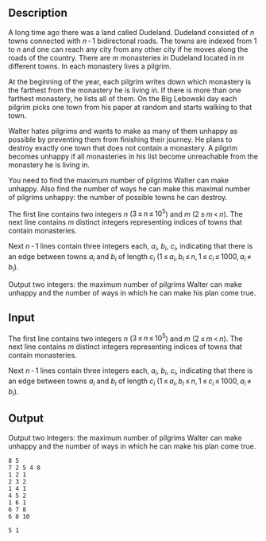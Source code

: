 ## Description

<div><p>A long time ago there was a land called Dudeland. Dudeland consisted of <span class="tex-span"><i>n</i></span> towns connected with <span class="tex-span"><i>n</i> - 1</span> bidirectonal roads. The towns are indexed from <span class="tex-span">1</span> to <span class="tex-span"><i>n</i></span> and one can reach any city from any other city if he moves along the roads of the country. There are <span class="tex-span"><i>m</i></span> monasteries in Dudeland located in <span class="tex-span"><i>m</i></span> different towns. In each monastery lives a pilgrim.</p><p>At the beginning of the year, each pilgrim writes down which monastery is the farthest from the monastery he is living in. If there is more than one farthest monastery, he lists all of them. On the Big Lebowski day each pilgrim picks one town from his paper at random and starts walking to that town. </p><p>Walter hates pilgrims and wants to make as many of them unhappy as possible by preventing them from finishing their journey. He plans to destroy exactly one town that does not contain a monastery. A pilgrim becomes unhappy if all monasteries in his list become unreachable from the monastery he is living in. </p><p>You need to find the maximum number of pilgrims Walter can make unhappy. Also find the number of ways he can make this maximal number of pilgrims unhappy: the number of possible towns he can destroy.</p></div><div class="input-specification"><p>The first line contains two integers <span class="tex-span"><i>n</i></span> (<span class="tex-span">3 ≤ <i>n</i> ≤ 10<sup class="upper-index">5</sup></span>) and <span class="tex-span"><i>m</i></span> (<span class="tex-span">2 ≤ <i>m</i> &lt; <i>n</i></span>). The next line contains <span class="tex-span"><i>m</i></span> distinct integers representing indices of towns that contain monasteries.</p><p>Next <span class="tex-span"><i>n</i> - 1</span> lines contain three integers each, <span class="tex-span"><i>a</i><sub class="lower-index"><i>i</i></sub></span>, <span class="tex-span"><i>b</i><sub class="lower-index"><i>i</i></sub></span>, <span class="tex-span"><i>c</i><sub class="lower-index"><i>i</i></sub></span>, indicating that there is an edge between towns <span class="tex-span"><i>a</i><sub class="lower-index"><i>i</i></sub></span> and <span class="tex-span"><i>b</i><sub class="lower-index"><i>i</i></sub></span> of length <span class="tex-span"><i>c</i><sub class="lower-index"><i>i</i></sub></span> (<span class="tex-span">1 ≤ <i>a</i><sub class="lower-index"><i>i</i></sub>, <i>b</i><sub class="lower-index"><i>i</i></sub> ≤ <i>n</i>, 1 ≤ <i>c</i><sub class="lower-index"><i>i</i></sub> ≤ 1000, <i>a</i><sub class="lower-index"><i>i</i></sub> ≠ <i>b</i><sub class="lower-index"><i>i</i></sub></span>).</p></div><div class="output-specification"><p>Output two integers: the maximum number of pilgrims Walter can make unhappy and the number of ways in which he can make his plan come true.</p></div>

## Input

<p>The first line contains two integers <span class="tex-span"><i>n</i></span> (<span class="tex-span">3 ≤ <i>n</i> ≤ 10<sup class="upper-index">5</sup></span>) and <span class="tex-span"><i>m</i></span> (<span class="tex-span">2 ≤ <i>m</i> &lt; <i>n</i></span>). The next line contains <span class="tex-span"><i>m</i></span> distinct integers representing indices of towns that contain monasteries.</p><p>Next <span class="tex-span"><i>n</i> - 1</span> lines contain three integers each, <span class="tex-span"><i>a</i><sub class="lower-index"><i>i</i></sub></span>, <span class="tex-span"><i>b</i><sub class="lower-index"><i>i</i></sub></span>, <span class="tex-span"><i>c</i><sub class="lower-index"><i>i</i></sub></span>, indicating that there is an edge between towns <span class="tex-span"><i>a</i><sub class="lower-index"><i>i</i></sub></span> and <span class="tex-span"><i>b</i><sub class="lower-index"><i>i</i></sub></span> of length <span class="tex-span"><i>c</i><sub class="lower-index"><i>i</i></sub></span> (<span class="tex-span">1 ≤ <i>a</i><sub class="lower-index"><i>i</i></sub>, <i>b</i><sub class="lower-index"><i>i</i></sub> ≤ <i>n</i>, 1 ≤ <i>c</i><sub class="lower-index"><i>i</i></sub> ≤ 1000, <i>a</i><sub class="lower-index"><i>i</i></sub> ≠ <i>b</i><sub class="lower-index"><i>i</i></sub></span>).</p>

## Output

<p>Output two integers: the maximum number of pilgrims Walter can make unhappy and the number of ways in which he can make his plan come true.</p>





```input1
8 5
7 2 5 4 8
1 2 1
2 3 2
1 4 1
4 5 2
1 6 1
6 7 8
6 8 10

```




```output1
5 1

```


